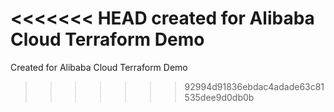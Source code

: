 <<<<<<< HEAD
created for Alibaba Cloud Terraform Demo
=======
Created for Alibaba Cloud Terraform Demo
>>>>>>> 92994d91836ebdac4adade63c81535dee9d0db0b
